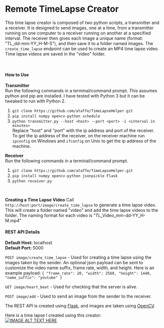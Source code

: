 # Remote TimeLapse Creator
This time lapse creator is composed of two python scripts, a transmitter and a receiver.
 It is designed to send images, one at a time, from a transmitter running on one computer to a receiver running on another at a specified interval.
 The receiver then gives each image a unique name (format: "TL_dd-mm-YY_H-M-S"), and then save it to a folder named images. The `create_time_lapse` endpoint
 can be used to create an MP4 time lapse video. Time lapse videos are saved in the "video" folder.
 
<br>

#### How to Use
**Transmitter**   
Run the following commands in a terminal/command prompt. This assumes python and pip are installed. I have tested with Python 3
but it can be tweaked to run with Python 2.
1. `git clone https://github.com/ataffe/TimeLapseHelper.git`
2. `pip install numpy opencv-python schedule`
3. `python transmitter.py --host <host> --port <port> -i <interval in minutes>`   
Replace "host" and "port" with the ip address and port of the receiver.
To get the ip address of the receiver, on the receiver machine run `ipconfig` on Windows and
`ifconfig` on Unix to get the ip address of the machine. 
 
 **Receiver**   
 Run the following commands in a terminal/command prompt.
 1. `git clone https://github.com/ataffe/TimeLapseHelper.git`
 2. `pip install numpy opencv-python jsonpickle Flask`
 3. `python receiver.py`
 
 <br>
 
 **Creating a Time Lapse Video**
 Call `http://host:port/image/create_time_lapse` to generate a time lapse video. This will create a folder named "video"
 and add the time lapse videos to the folder. The naming format for each video is "TL_Video_mm-dd-YY_H-M.mp4"
 
#### REST API Details
**Default Host:** localhost  
**Default Port:** 5000

`POST image/create_time_lapse` - Used for creating a time lapse using the images taken by the sender.
An optional json payload can be sent to customize the video name suffix, frame rate, width, and height.
Here is an example payload:
`{
	"frame_rate": 20,
	"width": 2560,
	"height": 1440,
	"name_suffix": "youtube"
}`

`GET image/heart_beat` - Used for checking that the server is alive.

`POST image/add` - Used to send an image from the sender to the receiver.

The REST API is created using [Flask](https://flask.palletsprojects.com/en/2.1.x/), and images are taken using [OpenCV](https://opencv.org/).

Here is a time lapse I created using this creator:   
[![IMAGE ALT TEXT HERE](https://img.youtube.com/vi/zE-rmkrwNz0/0.jpg)](https://www.youtube.com/watch?v=zE-rmkrwNz0)
